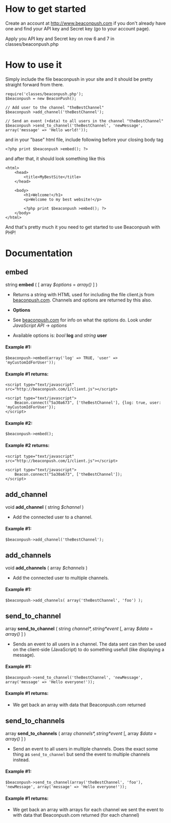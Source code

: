 How to get started
==================
Create an account at http://www.beaconpush.com if you don't already have 
one and find your API key and Secret key (go to your account page).

Apply you API key and Secret key on row 6 and 7 in classes/beaconpush.php


How to use it
=============
Simply include the file beaconpush in your site and it should be pretty straight forward from there.

	require('classes/beaconpush.php');
	$beaconpush = new BeaconPush();
	
	// Add user to the channel "theBestChannel"
	$beaconpush >add_channel('theBestChannel');
	
	// Send an event (+data) to all users in the channel "theBestChannel"
	$beaconpush >send_to_channel('theBestChannel', 'newMessage', array('message' => 'Hello world!'));

and in your "base" html file, include following before your closing body tag

	<?php print $beaconpush >embed(); ?>

and after that, it should look something like this

	<html>
		<head>
			<title>MyBestSite</title>
		</head>

		<body>
			<h1>Welcome!</h1>
			<p>Welcome to my best website!</p>

			<?php print $beaconpush >embed(); ?>
		</body>
	</html>

And that's pretty much it you need to get started to use Beaconpush with PHP!


Documentation
=============

embed
-----
string **embed** ( [ array *$options* = *array()* ] )

* Returns a string with HTML used for including the file client.js from [beaconpush.com](http://www.beaconpush.com "Beaconpush"). Channels and options are returned by this also.

* **Options**
* See [beaconpush.com](http://beaconpush.com/guide/embedding-the-client/ "Beaconpush") for info on what the options do. Look under *JavaScript API* -> *options*
* Available options is: *bool* **log** and *string* **user**

#### Example #1:

	$beaconpush->embed(array('log' => TRUE, 'user' => 'myCustomIdForUser'));

#### Example #1 returns:

	<script type="text/javascript" src="http://beaconpush.com/1/client.js"></script>
	
	<script type="text/javascript">
		Beacon.connect("5a30a673", ['theBestChannel'], {log: true, user: 'myCustomIdForUser'});
	</script>

#### Example #2:

	$beaconpush->embed();

#### Example #2 returns:

	<script type="text/javascript" src="http://beaconpush.com/1/client.js"></script>
	
	<script type="text/javascript">
		Beacon.connect("5a30a673", ['theBestChannel']);
	</script>

add_channel
-----------
void **add_channel** ( string *$channel* )

* Add the connected user to a channel.

#### Example #1:

	$beaconpush->add_channel('theBestChannel');

add_channels
------------
void **add_channels** ( array *$channels* )

* Add the connected user to multiple channels.

#### Example #1:

	$beaconpush->add_channels( array('theBestChannel', 'foo') );

send_to_channel
---------------
array **send_to_channel** ( string *$channel*, string *$event* [, array *$data* = *array()* ] )

* Sends an event to all users in a channel. The data sent can then be used on the client-side (JavaScript) to do something usefull (like displaying a message).

#### Example #1:

	$beaconpush->send_to_channel('theBestChannel', 'newMessage', array('message' => 'Hello everyone!'));

#### Example #1 returns:
* We get back an array with data that Beaconpush.com returned

send_to_channels
----------------
array **send_to_channels** ( array *$channels*, string *$event* [, array *$data* = *array()* ] )

* Send an event to all users in multiple channels. Does the exact some thing as `send_to_channel` but send the event to multiple channels instead.

#### Example #1:

	$beaconpush->send_to_channel(array('theBestChannel', 'foo'), 'newMessage', array('message' => 'Hello everyone!'));

#### Example #1 returns:
* We get back an array with arrays for each channel we sent the event to with data that Beaconpush.com returned (for each channel)